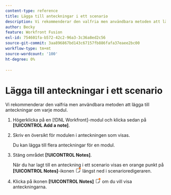 ```yaml
---
content-type: reference
title: Lägga till anteckningar i ett scenario
description: Vi rekommenderar den valfria men användbara metoden att lägga till anteckningar om varje modul.
author: Becky
feature: Workfront Fusion
exl-id: 754601fa-b572-42c2-96a3-3c36a8ed2c56
source-git-commit: 3aa896867bd143c67157fb886fafa37eaee2bc00
workflow-type: tm+mt
source-wordcount: '100'
ht-degree: 0%

---
```


# Lägga till anteckningar i ett scenario

Vi rekommenderar den valfria men användbara metoden att lägga till anteckningar om varje modul.

1. Högerklicka på en [!DNL Workfront]-modul och klicka sedan på **[!UICONTROL Add a note]**.
1. Skriv en översikt för modulen i anteckningen som visas.

   Du kan lägga till flera anteckningar för en modul.

1. Stäng området **[!UICONTROL Notes]**.

   När du har lagt till en anteckning i ett scenario visas en orange punkt på **[!UICONTROL Notes]**-ikonen ![Anteckningsikonen med en punkt ](assets/notes-icon-w-dot.png) längst ned i scenarioredigeraren.

1. Klicka på ikonen **[!UICONTROL Notes]** ![Anteckningar med punkt ](assets/notes-icon-w-dot.png) om du vill visa anteckningarna.
